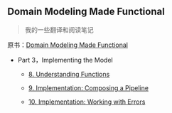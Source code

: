 ## Domain Modeling Made Functional
> 我的一些翻译和阅读笔记

原书：[Domain Modeling Made Functional](https://www.amazon.com/Domain-Modeling-Made-Functional-Domain-Driven-ebook/dp/B07B44BPFB/ref=sr_1_1?crid=257Z352J21HVI&dchild=1&keywords=domain+modeling+made+functional&qid=1593477494&sprefix=domain+model%2Caps%2C392&sr=8-1)

  

* Part 3，Implementing the Model

  * [8. Understanding Functions](./understanding-functions/README.md) 

  * [9. Implementation: Composing a Pipeline](./implementation-composing-a-pipeline/README.md) 

  * [10. Implementation: Working with Errors](./implementation-working-with-errors/README.md) 
  
